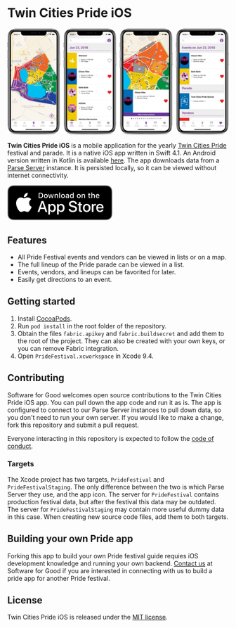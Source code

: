 # Twin Cities Pride iOS

![Twin Cities Pride app on iPhone X](media/screenshots.jpg)

**Twin Cities Pride iOS** is a mobile application for the yearly [Twin Cities Pride](https://www.tcpride.org/) festival and parade. It is a native iOS app written in Swift 4.1. An Android version written in Kotlin is available [here](https://github.com/softwareforgood/pride-festival-android). The app downloads data from a [Parse Server](https://github.com/softwareforgood/pride-festival-parse) instance. It is persisted locally, so it can be viewed without internet connectivity.

[![Download on the App Store](media/app-store-badge.svg)](https://itunes.apple.com/us/app/twin-cities-pride-2017/id1076714574?mt=8)

## Features

- All Pride Festival events and vendors can be viewed in lists or on a map. 
- The full lineup of the Pride parade can be viewed in a list.
- Events, vendors, and lineups can be favorited for later.
- Easily get directions to an event.

## Getting started

1. Install [CocoaPods](http://cocoapods.org/).
2. Run `pod install` in the root folder of the repository.
3. Obtain the files `fabric.apikey` and `fabric.buildsecret` and add them to the root of the project. They can also be created with your own keys, or you can remove Fabric integration.
3. Open `PrideFestival.xcworkspace` in Xcode 9.4.

## Contributing

Software for Good welcomes open source contributions to the Twin Cities Pride iOS app. You can pull down the app code and run it as is. The app is configured to connect to our Parse Server instances to pull down data, so you don't need to run your own server. If you would like to make a change, fork this repository and submit a pull request.

Everyone interacting in this repository is expected to follow the [code of conduct](code-of-conduct.md).

### Targets

The Xcode project has two targets, `PrideFestival` and `PrideFestivalStaging`. The only difference between the two is which Parse Server they use, and the app icon. The server for `PrideFestival` contains production festival data, but after the festival this data may be outdated. The server for `PrideFestivalStaging` may contain more useful dummy data in this case. When creating new source code files, add them to both targets.

## Building your own Pride app

Forking this app to build your own Pride festival guide requies iOS development knowledge and running your own backend. [Contact us](https://softwareforgood.com/contact/) at Software for Good if you are interested in connecting with us to build a pride app for another Pride festival. 

## License

Twin Cities Pride iOS is released under the [MIT license](LICENSE).
